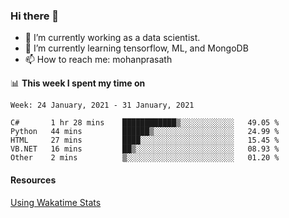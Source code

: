 ### Hi there 👋

- 🔭 I’m currently working as a data scientist.
- 🌱 I’m currently learning tensorflow, ML, and MongoDB
- 📫 How to reach me: mohanprasath

📊 **This week I spent my time on**
<!--START_SECTION:waka-->
```text
Week: 24 January, 2021 - 31 January, 2021

C#       1 hr 28 mins    ████████████▒░░░░░░░░░░░░   49.05 % 
Python   44 mins         ██████▒░░░░░░░░░░░░░░░░░░   24.99 % 
HTML     27 mins         ████░░░░░░░░░░░░░░░░░░░░░   15.45 % 
VB.NET   16 mins         ██▒░░░░░░░░░░░░░░░░░░░░░░   08.93 % 
Other    2 mins          ▒░░░░░░░░░░░░░░░░░░░░░░░░   01.20 % 
```
<!--END_SECTION:waka-->

#### Resources
[Using Wakatime Stats](https://github.com/marketplace/actions/waka-readme)
